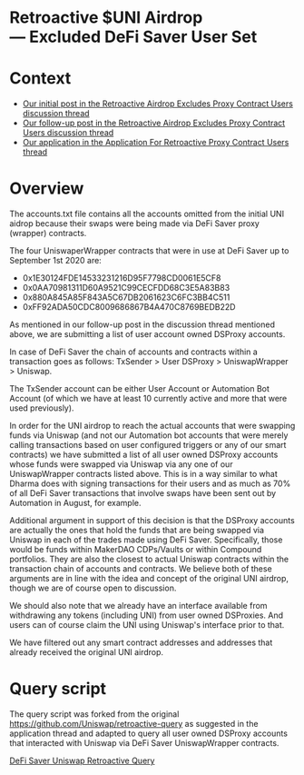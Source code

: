 # Retroactive $UNI Airdrop — Excluded DeFi Saver User Set

# Context
- [Our initial post in the Retroactive Airdrop Excludes Proxy Contract Users discussion thread](https://gov.uniswap.org/t/application-for-retroactive-proxy-contract-airdrop-for-projects-apps/3221/5)
- [Our follow-up post in the Retroactive Airdrop Excludes Proxy Contract Users discussion thread](https://gov.uniswap.org/t/retroactive-airdrop-excludes-proxy-contract-users-e-g-dharma-matcha-etc/1222/214)
- [Our application in the Application For Retroactive Proxy Contract Users thread](https://gov.uniswap.org/t/application-for-retroactive-proxy-contract-airdrop-for-projects-apps/3221/5)

#  Overview

The accounts.txt file contains all the accounts omitted from the initial UNI aidrop because their swaps were being made via DeFi Saver proxy (wrapper) contracts.

The four UniswaperWrapper contracts that were in use at DeFi Saver up to September 1st 2020 are:
- 0x1E30124FDE14533231216D95F7798CD0061E5CF8
- 0x0AA70981311D60A9521C99CECFDD68C3E5A83B83
- 0x880A845A85F843A5C67DB2061623C6FC3BB4C511
- 0xFF92ADA50CDC8009686867B4A470C8769BEDB22D

As mentioned in our follow-up post in the discussion thread mentioned above, we are submitting a list of user account owned DSProxy accounts.

In case of DeFi Saver the chain of accounts and contracts within a transaction goes as follows: TxSender > User DSProxy > UniswapWrapper > Uniswap.

The TxSender account can be either User Account or Automation Bot Account (of which we have at least 10 currently active and more that were used previously).

In order for the UNI airdrop to reach the actual accounts that were swapping funds via Uniswap (and not our Automation bot accounts that were merely calling transactions based on user configured triggers or any of our smart contracts) we have submitted a list of all user owned DSProxy accounts whose funds were swapped via Uniswap via any one of our UniswapWrapper contracts listed above. This is in a way similar to what Dharma does with signing transactions for their users and as much as 70% of all DeFi Saver transactions that involve swaps have been sent out by Automation in August, for example.

Additional argument in support of this decision is that the DSProxy accounts are actually the ones that hold the funds that are being swapped via Uniswap in each of the trades made using DeFi Saver. Specifically, those would be funds within MakerDAO CDPs/Vaults or within Compound portfolios. They are also the closest to actual Uniswap contracts within the transaction chain of accounts and contracts. We believe both of these arguments are in line with the idea and concept of the original UNI airdrop, though we are of course open to discussion.

We should also note that we already have an interface available from withdrawing any tokens (including UNI) from user owned DSProxies. And users can of course claim the UNI using Uniswap's interface prior to that.

We have filtered out any smart contract addresses and addresses that already received the original UNI airdrop.


# Query script

The query script was forked from the original https://github.com/Uniswap/retroactive-query as suggested in the application thread and adapted to query all user owned DSProxy accounts that interacted with Uniswap via DeFi Saver UniswapWrapper contracts.

[DeFi Saver Uniswap Retroactive Query](https://github.com/nklipa13/retroactive-query)
